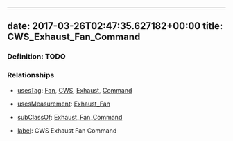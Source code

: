 
---
date: 2017-03-26T02:47:35.627182+00:00
title: CWS_Exhaust_Fan_Command
---
### Definition: TODO

### Relationships

* [usesTag](https://brickschema.org/schema/1.0/BrickFrame#usesTag): [Fan](https://brickschema.org/schema/1.0/BrickTag#Fan), [CWS](https://brickschema.org/schema/1.0/BrickTag#CWS), [Exhaust](https://brickschema.org/schema/1.0/BrickTag#Exhaust), [Command](https://brickschema.org/schema/1.0/BrickTag#Command)

* [usesMeasurement](https://brickschema.org/schema/1.0/BrickFrame#usesMeasurement): [Exhaust_Fan](https://brickschema.org/schema/1.0/Brick#Exhaust_Fan)

* [subClassOf](http://www.w3.org/2000/01/rdf-schema#subClassOf): [Exhaust_Fan_Command](https://brickschema.org/schema/1.0/Brick#Exhaust_Fan_Command)

* [label](http://www.w3.org/2000/01/rdf-schema#label): CWS Exhaust Fan Command
